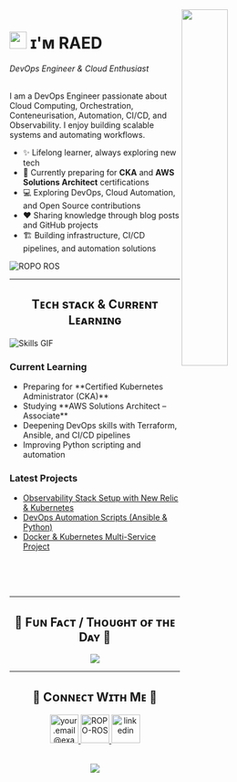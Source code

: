 <!--Night Owl image-->
<div>
  <img align="right" width="40%" src="https://owlbertsio-resized.s3.amazonaws.com/Popper.psd.full.png">
</div>

<!--Header Name-->
# <img src="https://emojis.slackmojis.com/emojis/images/1531849430/4246/blob-sunglasses.gif?1531849430" width="30"/> ɪ'ᴍ RAED
*DevOps Engineer & Cloud Enthusiast*  
<br />

<!--Start Intro-->               
<p align="left">I am a DevOps Engineer passionate about Cloud Computing, Orchestration, Conteneurisation, Automation, CI/CD, and Observability. I enjoy building scalable systems and automating workflows.</p>

- ✨ Lifelong learner, always exploring new tech  
- 🌱 Currently preparing for **CKA** and **AWS Solutions Architect** certifications  
- 💻 Exploring DevOps, Cloud Automation, and Open Source contributions  
- ❤ Sharing knowledge through blog posts and GitHub projects  
- 🏗️ Building infrastructure, CI/CD pipelines, and automation solutions  

<!--Profile Count Badge-->
<p align="left">
  <img src="https://komarev.com/ghpvc/?username=ROPO-ROS&label=Profile%20views&color=770677&style=for-the-badge&logo=star" alt="ROPO ROS" style="padding-right:20px;" />
</p>

---

<!--Languages and Tools Section-->       
<h2 align="center">Tᴇᴄʜ sᴛᴀᴄᴋ & Cᴜʀʀᴇɴᴛ Lᴇᴀʀɴɪɴɢ</h2> 
<picture>
  <source media="(prefers-color-scheme: dark)" srcset="./Skills_Animation_Dark.gif">
  <source media="(prefers-color-scheme: light)" srcset="./Skills_Animation_White.gif">
  <img align="left" alt="Skills GIF" src="./Skills_Animation_White.gif">
</picture>
<br />

<h3 align="left">Current Learning</h3>
<ul align="left">
  <li>Preparing for **Certified Kubernetes Administrator (CKA)**</li>
  <li>Studying **AWS Solutions Architect – Associate**</li>
  <li>Deepening DevOps skills with Terraform, Ansible, and CI/CD pipelines</li>
  <li>Improving Python scripting and automation</li>
</ul>

<h3 align="left">Latest Projects</h3>
<ul align="left">
  <li><a href="https://github.com/ROPO-ROS/observability-stack">Observability Stack Setup with New Relic & Kubernetes</a></li>
  <li><a href="https://github.com/ROPO-ROS/devops-automation">DevOps Automation Scripts (Ansible & Python)</a></li>
  <li><a href="https://github.com/ROPO-ROS/docker-k8s-project">Docker & Kubernetes Multi-Service Project</a></li>
</ul>
<br />
<br />
<br />

---

<!--Dynamic Quote card updates everyday at 12 PM--> 
<h2 align="center">🌟 Fᴜɴ Fᴀᴄᴛ / Tʜᴏᴜɢʜᴛ ᴏғ ᴛʜᴇ Dᴀʏ 🌟</h2>
<p align="center">
    <img src="https://readme-daily-quotes.vercel.app/api?author=Linus%20Torvalds&quote=Talk%20is%20cheap.%20Show%20me%20the%20code.&theme=dark&bg_color=220a28&author_color=ffeb95&accent_color=c56a90">
</p>

---

<!--Contact Section--> 
<h2 align="center">🤝 Cᴏɴɴᴇᴄᴛ Wɪᴛʜ Mᴇ 🤝 </h2>
<div align="center">
  
<a href="mailto:raedchebbi.work@gmail.com" target="_blank">
<img src="./gmail.png" width=50 height=50 alt="your.email@example.com" style="margin-bottom: 5px;" />
</a>

<a href="https://github.com/ROPOROS" target="_blank">
<img src="./github.png" width=50 height=50 alt="ROPO-ROS" style="margin-bottom: 5px;" />
</a>

<a href="https://www.linkedin.com/in/raed-chebbi-272226211" target="_blank">
<img src="./linkedin.png" width=50 height=50 alt="linkedin" style="margin-bottom: 5px;" />
</a>

</div>
<br/>



<!--Footer--> 
<p align="center">
  <img src="https://capsule-render.vercel.app/api?type=waving&color=gradient&height=65&section=footer"/>
</p>

